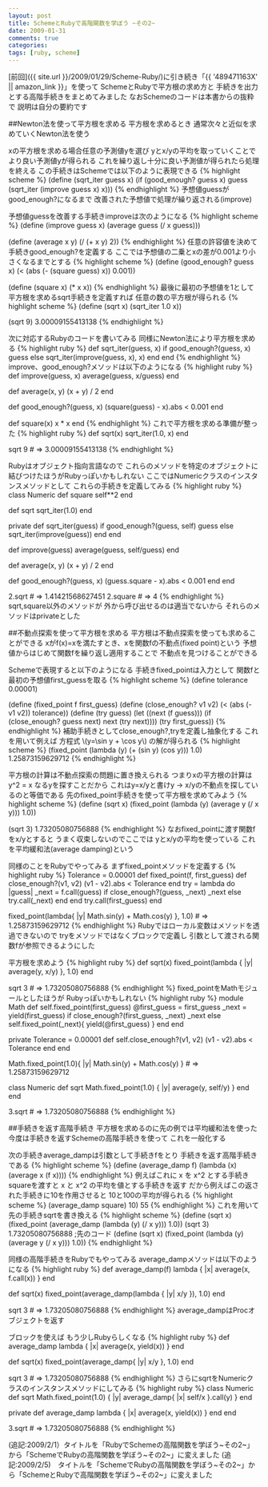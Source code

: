 ```yaml
---
layout: post
title: SchemeとRubyで高階関数を学ぼう ~その2~
date: 2009-01-31
comments: true
categories:
tags: [ruby, scheme]
---
```



[前回]({{ site.url }}/2009/01/29/Scheme-Ruby/)に引き続き「{{ '489471163X' || amazon_link }}」を使って
SchemeとRubyで平方根の求め方と
手続きを出力とする高階手続きをまとめてみました
なおSchemeのコードは本書からの抜粋で
説明は自分の要約です

##Newton法を使って平方根を求める
平方根を求めるとき
通常次々と近似を求めていくNewton法を使う

xの平方根を求める場合任意の予測値yを選び
yとx/yの平均を取っていくことでより良い予測値yが得られる
これを繰り返し十分に良い予測値が得られたら処理を終える
この手続きはSchemeでは以下のように表現できる
{% highlight scheme %}
 (define (sqrt_iter guess x)
 	(if (good_enough? guess x)
 	     guess
 	     (sqrt_iter (improve guess x)
 			      x)))
{% endhighlight %}
予想値guessがgood_enough?になるまで
改善された予想値で処理が繰り返される(improve)

予想値guessを改善する手続きimproveは次のようになる
{% highlight scheme %}
 (define (improve guess x)
 	(average guess (/ x guess)))
 
 (define (average x y)
 	(/ (+ x y) 2))
{% endhighlight %}
任意の許容値を決めて手続きgood_enough?を定義する
ここでは予想値の二乗とxの差が0.001より小さくなるまでとする
{% highlight scheme %}
 (define (good_enough? guess x)
 	(< (abs (- (square guess) x)) 0.001))
 	
 (define (square x)
 	(* x x))
{% endhighlight %}
最後に最初の予想値を1として
平方根を求めるsqrt手続きを定義すれば
任意の数の平方根が得られる
{% highlight scheme %}
 (define (sqrt x)
 	(sqrt_iter 1.0 x))
 
 (sqrt 9)
 3.00009155413138
{% endhighlight %}

次に対応するRubyのコードを書いてみる
同様にNewton法により平方根を求める
{% highlight ruby %}
 def sqrt_iter(guess, x)
   if good_enough?(guess, x)
     guess
   else
     sqrt_iter(improve(guess, x), x)
   end
 end
{% endhighlight %}
improve、good_enough?メソッドは以下のようになる
{% highlight ruby %}
 def improve(guess, x)
   average(guess, x/guess)
 end
 
 def average(x, y)
   (x + y) / 2
 end
 
 def good_enough?(guess, x)
   (square(guess) - x).abs < 0.001
 end
 
 def square(x)
   x * x
 end
{% endhighlight %}
これで平方根を求める準備が整った
{% highlight ruby %}
 def sqrt(x)
   sqrt_iter(1.0, x)
 end
 
 sqrt 9 # => 3.00009155413138
{% endhighlight %}

Rubyはオブジェクト指向言語なので
これらのメソッドを特定のオブジェクトに
結びつけたほうがRubyっぽいかもしれない
ここではNumericクラスのインスタンスメソッドとして
これらの手続きを定義してみる
{% highlight ruby %}
 class Numeric
   def square
     self**2
   end
   
   def sqrt
     sqrt_iter(1.0)
   end
   
   private
   def sqrt_iter(guess)
     if good_enough?(guess, self)
       guess
     else
       sqrt_iter(improve(guess))
     end
   end
   
   def improve(guess)
     average(guess, self/guess)
   end
   
   def average(x, y)
     (x + y) / 2
   end
   
   def good_enough?(guess, x)
     (guess.square - x).abs < 0.001
   end
 end
 
 2.sqrt # => 1.41421568627451
 2.square # => 4
{% endhighlight %}
sqrt,square以外のメソッドが
外から呼び出せるのは適当でないから
それらのメソッドはprivateとした

##不動点探索を使って平方根を求める
平方根は不動点探索を使っても求めることができる
xがf(x)=xを満たすとき、xを関数fの不動点(fixed point)という
予想値からはじめて関数fを繰り返し適用することで
不動点を見つけることができる

Schemeで表現すると以下のようになる
手続きfixed_pointは入力として
関数fと最初の予想値first_guessを取る
{% highlight scheme %}
(define tolerance 0.00001)
 
 (define (fixed_point f first_guess)
 	(define (close_enough? v1 v2)
 		(< (abs (- v1 v2)) tolerance))
 	(define (try guess)
 		(let ((next (f guess)))
 			(if (close_enough? guess next)
 			     next
 			    (try next))))
 	(try first_guess))
{% endhighlight %}
補助手続きとしてclose_enough?,tryを定義し抽象化する
これを用いて例えば
方程式 \\(y=\sin y + \cos y\\) の解が得られる
{% highlight scheme %}
 (fixed_point (lambda (y) (+ (sin y) (cos y)))
 		 1.0)
 1.25873159629712
{% endhighlight %}

平方根の計算は不動点探索の問題に置き換えられる
つまりxの平方根の計算は y^2 = x なるyを探すことだから
これはy=x/yと書けy -> x/yの不動点を探しているのと等価である
先のfixed_point手続きを使って平方根を求めてみよう
{% highlight scheme %}
 (define (sqrt x)
 	(fixed_point (lambda (y) (average y (/ x y)))
 		1.0))
 		
 (sqrt 3)
 1.73205080756888
{% endhighlight %}
なおfixed_pointに渡す関数fをx/yとすると
うまく収束しないのでここでは
yとx/yの平均を使っている
これを平均緩和法(average damping)という

同様のことをRubyでやってみる
まずfixed_pointメソッドを定義する
{% highlight ruby %}
 Tolerance = 0.00001
 def fixed_point(f, first_guess)
   def close_enough?(v1, v2)
     (v1 - v2).abs < Tolerance
   end
   try = lambda do |guess|
     _next = f.call(guess)
     if close_enough?(guess, _next)
       _next
     else
       try.call(_next)
     end
   end
   try.call(first_guess)
 end
 
 fixed_point(lambda{ |y| Math.sin(y) + Math.cos(y) }, 1.0) # =>  1.25873159629712
{% endhighlight %}
Rubyではローカル変数はメソッドを透過できないので
tryをメソッドではなくブロックで定義し
引数として渡される関数fが参照できるようにした

平方根を求めよう
{% highlight ruby %}
 def sqrt(x)
   fixed_point(lambda { |y| average(y, x/y) }, 1.0)
 end
 
 sqrt 3 # => 1.73205080756888
{% endhighlight %}
fixed_pointをMathモジュールとしたほうが
Rubyっぽいかもしれない
{% highlight ruby %}
 module Math
   def self.fixed_point(first_guess)
     @first_guess = first_guess
     _next = yield(first_guess)
     if close_enough?(first_guess, _next)
       _next
     else
       self.fixed_point(_next){ yield(@first_guess) }
     end
   end
 
   private
   Tolerance = 0.00001
   def self.close_enough?(v1, v2)
     (v1 - v2).abs < Tolerance
   end
 end
 
 Math.fixed_point(1.0){ |y| Math.sin(y) + Math.cos(y) } # => 1.25873159629712
 
 class Numeric
   def sqrt
     Math.fixed_point(1.0) { |y| average(y, self/y) }
   end
 end
 
 3.sqrt # => 1.73205080756888
{% endhighlight %}

##手続きを返す高階手続き
平方根を求めるのに先の例では平均緩和法を使った
今度は手続きを返すSchemeの高階手続きを使って
これを一般化する

次の手続きaverage_dampは引数として手続きfをとり
手続きを返す高階手続きである
{% highlight scheme %}
 (define (average_damp f)
	(lambda (x) (average x (f x))))
{% endhighlight %}
例えばこれに x を x^2 とする手続きsquareを渡すと
x と x^2 の平均を値とする手続きを返す
だから例えばこの返された手続きに10を作用させると
10と100の平均が得られる
{% highlight scheme %}
(average_damp square) 10)
55
{% endhighlight %}
これを用いて先の手続きsqrtを書き換える
{% highlight scheme %}
 (define (sqrt x)
	(fixed_point (average_damp (lambda (y) (/ x y)))
				 1.0))
 (sqrt 3)
 1.73205080756888
;先のコード
(define (sqrt x)
	(fixed_point (lambda (y) (average y (/ x y)))
		1.0))
{% endhighlight %}

同様の高階手続きをRubyでもやってみる
average_dampメソッドは以下のようになる
{% highlight ruby %}
 def average_damp(f)
   lambda { |x| average(x, f.call(x)) }
 end
 
 def sqrt(x)
   fixed_point(average_damp(lambda { |y| x/y }), 1.0)
 end
 
 sqrt 3 # => 1.73205080756888
{% endhighlight %}
average_dampはProcオブジェクトを返す

ブロックを使えば
もう少しRubyらしくなる
{% highlight ruby %}
 def average_damp
   lambda { |x| average(x, yield(x)) }
 end
 
 def sqrt(x)
   fixed_point(average_damp{ |y| x/y }, 1.0)
 end
 
 sqrt 3 # => 1.73205080756888
{% endhighlight %}
さらにsqrtをNumericクラスのインスタンスメソッドにしてみる
{% highlight ruby %}
 class Numeric
   def sqrt
     Math.fixed_point(1.0) { |y| average_damp{ |x| self/x }.call(y) }
   end
   
   private
   def average_damp
     lambda { |x| average(x, yield(x)) }
   end
 end
 
 3.sqrt # => 1.73205080756888
{% endhighlight %}

(追記:2009/2/1）タイトルを「RubyでSchemeの高階関数を学ぼう~その2~」から「SchemeでRubyの高階関数を学ぼう~その2~」に変えました
(追記:2009/2/5)　タイトルを「SchemeでRubyの高階関数を学ぼう~その2~」から「SchemeとRubyで高階関数を学ぼう~その2~」に変えました
